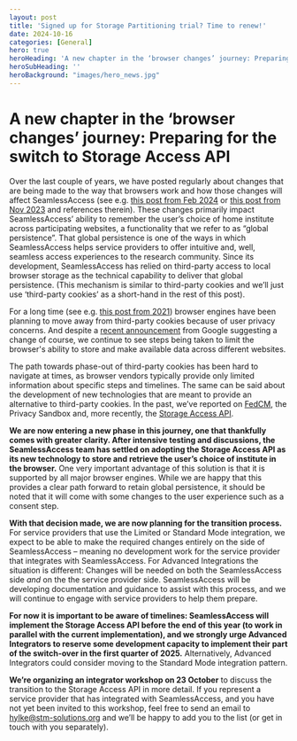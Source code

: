 ```yaml
---
layout: post
title: 'Signed up for Storage Partitioning trial? Time to renew!'
date: 2024-10-16
categories: [General]
hero: true
heroHeading: 'A new chapter in the ‘browser changes’ journey: Preparing for the switch to Storage Access API'
heroSubHeading: ''
heroBackground: "images/hero_news.jpg"
---
```



# A new chapter in the ‘browser changes’ journey: Preparing for the switch to Storage Access API


Over the last couple of years, we have posted regularly about changes that are being made to the way that browsers work and how those changes will affect SeamlessAccess (see e.g. [this post from Feb 2024](https://seamlessaccess.org/posts/2024-04-02-important-update/) or [this post from Nov 2023](https://seamlessaccess.org/posts/2023-11-16-3pp-cookies-and-the-sa-button/) and references therein). These changes primarily impact SeamlessAccess’ ability to remember the user’s choice of home institute across participating websites, a functionality that we refer to as “global persistence”. That global persistence is one of the ways in which SeamlessAccess helps service providers to offer intuitive and, well, seamless access experiences to the research community.
Since its development, SeamlessAccess has relied on third-party access to local browser storage as the technical capability to deliver that global persistence. (This mechanism is similar to third-party cookies and we’ll just use ‘third-party cookies’ as a short-hand in the rest of this post). 

For a long time (see e.g. [this post from 2021](https://seamlessaccess.org/posts/2021-07-06-browserchanges/)) browser engines have been planning to move away from third-party cookies because of user privacy concerns. And despite a [recent announcement](https://seamlessaccess.org/posts/2024-08-14-google-3ppcookies-announcement/) from Google suggesting a change of course, we continue to see steps being taken to limit the browser's ability to store and make available data across different websites.

The path towards phase-out of third-party cookies has been hard to navigate at times, as browser vendors typically provide only limited information about specific steps and timelines. The same can be said about the development of new technologies that are meant to provide an alternative to third-party cookies. In the past, we’ve reported on [FedCM](https://seamlessaccess.org/posts/2023-02-20-fedcm/), the Privacy Sandbox and, more recently, the [Storage Access API](https://seamlessaccess.org/posts/2024-04-02-important-update/).

**We are now entering a new phase in this journey, one that thankfully comes with greater clarity. After intensive testing and discussions, the SeamlessAccess team has settled on adopting the Storage Access API as its new technology to store and retrieve the user’s choice of institute in the browser.** One very important advantage of this solution is that it is supported by all major browser engines. While we are happy that this provides a clear path forward to retain global persistence, it should be noted that it will come with some changes to the user experience such as a consent step.

**With that decision made, we are now planning for the transition process.** For service providers that use the Limited or Standard Mode integration, we expect to be able to make the required changes entirely on the side of SeamlessAccess – meaning no development work for the service provider that integrates with SeamlessAccess. For Advanced Integrations the situation is different: Changes will be needed on both the SeamlessAccess side *and* on the the service provider side. SeamlessAccess will be developing documentation and guidance to assist with this process, and we will continue to engage with service providers to help them prepare.

**For now it is important to be aware of timelines: SeamlessAccess will implement the Storage Access API before the end of this year (to work in parallel with the current implementation), and we strongly urge Advanced Integrators to reserve some development capacity to implement their part of the switch-over in the first quarter of 2025.** Alternatively, Advanced Integrators could consider moving to the Standard Mode integration pattern.

**We’re organizing an integrator workshop on 23 October** to discuss the transition to the Storage Access API in more detail. If you represent a service provider that has integrated with SeamlessAccess, and you have not yet been invited to this workshop, feel free to send an email to hylke@stm-solutions.org and we’ll be happy to add you to the list (or get in touch with you separately).


